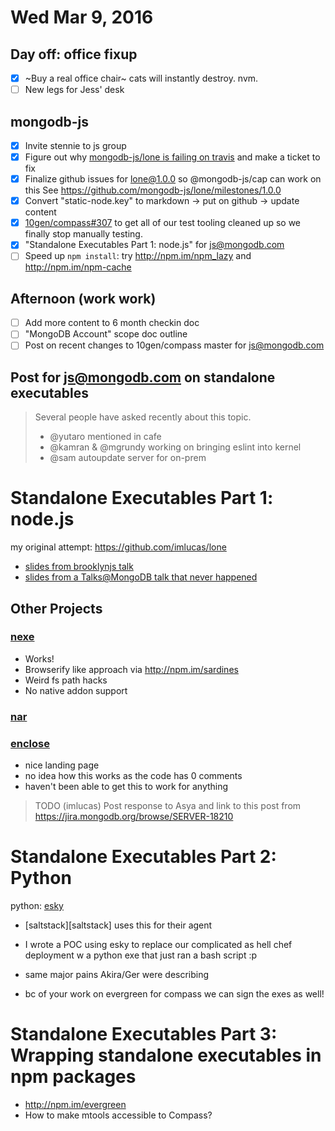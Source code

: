 # Wed Mar 9, 2016

## Day off: office fixup

- [x] ~Buy a real office chair~ cats will instantly destroy. nvm.
- [ ] New legs for Jess' desk

## mongodb-js

- [x] Invite stennie to js group
- [x] Figure out why [mongodb-js/lone is failing on travis](https://travis-ci.org/mongodb-js/lone) and make a ticket to fix
- [x] Finalize github issues for lone@1.0.0 so @mongodb-js/cap can work on this
    See https://github.com/mongodb-js/lone/milestones/1.0.0
- [x] Convert "static-node.key" to markdown -> put on github -> update content
- [x] [10gen/compass#307](https://github.com/10gen/compass/pull/307) to get all
    of our test tooling cleaned up so we finally stop manually testing.
- [x] "Standalone Executables Part 1: node.js" for js@mongodb.com
- [ ] Speed up `npm install`: try http://npm.im/npm_lazy and
     http://npm.im/npm-cache

## Afternoon (work work)

- [ ] Add more content to 6 month checkin doc
- [ ] "MongoDB Account" scope doc outline
- [ ] Post on recent changes to 10gen/compass master for js@mongodb.com

## Post for js@mongodb.com on standalone executables

> Several people have asked recently about this topic.
> - @yutaro mentioned in cafe
> - @kamran & @mgrundy working on bringing eslint into kernel
> - @sam autoupdate server for on-prem

# Standalone Executables Part 1: node.js

my original attempt: https://github.com/imlucas/lone

- [slides from brooklynjs talk][brooklynjs-slides]
- [slides from a Talks@MongoDB talk that never happened][lone-slides]

## Other Projects

### [nexe][nexe]

- Works!
- Browserify like approach via http://npm.im/sardines
- Weird fs path hacks
- No native addon support

### [nar][nar]


### [enclose][enclose]

- nice landing page
- no idea how this works as the code has 0 comments
- haven't been able to get this to work for anything


[brooklynjs-slides]: http://imlucas.github.io/talks/brooklynjs_042014/static/
[lone-slides]: https://drive.google.com/open?id=0B9TQpuW6wkAWc1Jtbkl0THQtNDg
[nexe]: https://github.com/jaredallard/nexe
[nar]: https://github.com/h2non/nar
[enclose]: https://github.com/igorklopov/enclose


> TODO (imlucas) Post response to Asya and link to this post from https://jira.mongodb.org/browse/SERVER-18210

# Standalone Executables Part 2: Python

python: [esky][esky]
- [saltstack][saltstack] uses this for their agent

- I wrote a POC using esky to replace our complicated as hell chef deployment w a python exe that just ran a bash script :p
- same major pains Akira/Ger were describing
- bc of your work on evergreen for compass we can sign the exes as well!

[esky]: https://github.com/cloudmatrix/esky

# Standalone Executables Part 3: Wrapping standalone executables in npm packages

- http://npm.im/evergreen
- How to make mtools accessible to Compass?
